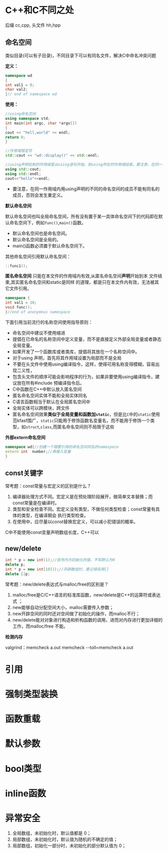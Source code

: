 # C++和C不同之处

后缀 cc,cpp, 头文件 hh,hpp

## 命名空间

类似目录(可以有子目录)，不同目录下可以有同名文件，解决C中命名冲突问题

**定义：**

```c++
namespace wd
{
int val1 = 0;
char val2;
}// end of namespace wd
```

**使用：**

```c++
//using命名空间
using namespace std;
int main(int argc, char *argv[])
{
cout << "hell,world" << endl;
return 0;
}

//作用域限定符
std::cout << "wd::display()" << std::endl;

//using声明机制的作用域是从using语句开始，到using所在的作用域结束。要注意，在同一作用域内用using声明的不同的命名空间的成员不能有同名的成员，否则会发生重定义。
using std::cout;
using std::endl;
cout<<"hello"<<endl;
```

* 要注意，在同一作用域内用using声明的不同的命名空间的成员不能有同名的成员，否则会发生重定义。

**默认命名空间**

默认命名空间也叫全局命名空间，所有没有置于某一具体命名空间下的代码即在默认命名空间下，例如`func()`,`main()`函数。

- 默认命名空间也是命名空间。
- 默认命名空间是全局的。
- main()函数必须置于默认命名空间下。

其他命名空间引用默认命名空间：
```c++
::func1();
```



**匿名命名空间**
只能在本文件的作用域内有效,从匿名命名空间**声明**开始到本 文件结束,其实匿名命名空间和static是同样 的道理，都是只在本文件内有效，无法被其它文件引用。

```c++
namespace {
int val1 = 10;
void func();
}//end of anonymous namespace
```

下面引用当前流行的名称空间使用指导原则： 

* 命名空间中建议不使用缩进
* 提倡在已命名的名称空间中定义变量，而不是直接定义外部全局变量或者静态全局变量。 
* 如果开发了一个函数库或者类库，提倡将其放在一个名称空间中。 
* 对于using 声明，首先将其作用域设置为局部而不是全局 
* 不要在头文件中使用using编译指令，这样，使得可用名称变得模糊，容易出现二义性， 
* 包含头文件的顺序可能会影响程序的行为，如果非要使用using编译指令，建议放在所有#include 预编译指令后。
* C中函数在C++中默认放入匿名空间
* 匿名命名空间实体不能和全局实体同名
* C语言函数相当于默认在全局匿名空间中
* 全局实体可以跨模块，跨文件
* 匿名命名空间效果**类似于全局变量和函数加`static`**，但是比`C`中的`static`使用范kfasf围广，`static`只能用于修饰函数名变量名，而不能用于修饰一个类型，如`struct`,`class`,而匿名命名空间则不局限于这些

**外部extern命名空间**

```c++
namespace wd{//创建一个跟要引用的命名空间同名的namespace
extern int  number;//再接入变量
}
```

## const关键字

常考题：const常量与宏定义的区别是什么？

1. 编译器处理方式不同。宏定义是在预处理阶段展开，做简单文本替换；而const常量是在编译时。 
2. 类型和安全检查不同。宏定义没有类型，不做任何类型检查；const常量有具体的类型，在编译期会 执行类型检查。 
3. 在使用中，应尽量以const替换宏定义，可以减小犯错误的概率。

C中不能使用const变量声明数组长度，C++可以

## new/delete

```c++
int * p = new int(1);//括号内为初始化的值，不写默认为0
delete p;
int * p = new int[10]();//开辟数组时，要记得采用[]
delete []p;
```

常考题：new/delete表达式与malloc/free的区别是？ 

1. malloc/free是C/C++语言的标准库函数，new/delete是C++的运算符或表达式 ； 
2. new能够自动分配空间大小，malloc需要传入参数； 
3. new开辟空间的同时还对空间做了初始化的操作，而malloc不行；
4. new/delete能对对象进行构造和析构函数的调用，进而对内存进行更加详细的工作，而malloc/free 不能。 

**检测内存**

valgrind：memcheck a.out				memcheck --toll=memcheck a.out

# 引用



# 强制类型装换



# 函数重载



# 默认参数



# bool类型



# inline函数



# 异常安全





1. 全局数组，未初始化时，默认值都是 0；
2. 局部数组，未初始化时，默认值为随机的不确定的值；
3. 局部数组，初始化一部分时，未初始化的部分默认值为 0；

